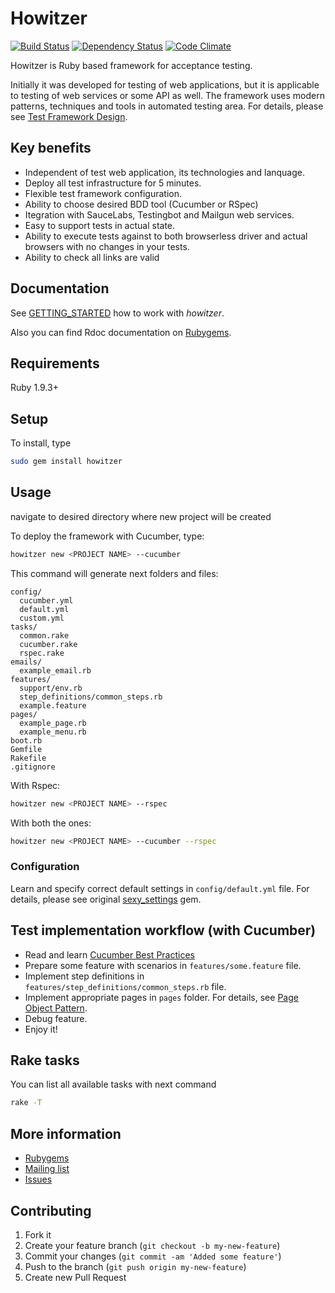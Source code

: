# Howitzer

[![Build Status](https://travis-ci.org/romikoops/howitzer.svg?branch=develop)](https://travis-ci.org/romikoops/howitzer)
[![Dependency Status](https://gemnasium.com/romikoops/howitzer.png)](https://gemnasium.com/romikoops/howitzer)
[![Code Climate](https://codeclimate.com/github/romikoops/howitzer.png)](https://codeclimate.com/github/romikoops/howitzer)

Howitzer is Ruby based framework for acceptance testing.

Initially it was developed for testing of web applications, but it is applicable to testing of web services or some API as well.
The framework uses modern patterns, techniques and tools in automated testing area. For details, please see [Test Framework Design](https://github.com/strongqa/howitzer/wiki/Test-Framework-Design).

## Key benefits
- Independent of test web application, its technologies and lanquage.
- Deploy all test infrastructure for 5 minutes.
- Flexible test framework configuration.
- Ability to choose desired BDD tool (Cucumber or RSpec)
- Itegration with SauceLabs, Testingbot and Mailgun web services.
- Easy to support tests in actual state.
- Ability to execute tests against to both browserless driver and actual browsers with no changes in your tests.
- Ability to check all links are valid


## Documentation
See [GETTING_STARTED](https://github.com/strongqa/howitzer/blob/develop/GETTING_STARTED.md) how to work with *howitzer*.

Also you can find Rdoc documentation on [Rubygems](https://rubygems.org/gems/howitzer).

## Requirements
Ruby 1.9.3+

## Setup
To install, type

```bash
sudo gem install howitzer
```

## Usage
navigate to desired directory where new project will be created

To deploy the framework with Cucumber, type:

```bash
howitzer new <PROJECT NAME> --cucumber
```

This command will generate next folders and files:
```
config/
  cucumber.yml
  default.yml
  custom.yml
tasks/
  common.rake
  cucumber.rake
  rspec.rake
emails/
  example_email.rb
features/
  support/env.rb
  step_definitions/common_steps.rb
  example.feature
pages/
  example_page.rb
  example_menu.rb
boot.rb
Gemfile
Rakefile
.gitignore
```

With Rspec:

```bash
howitzer new <PROJECT NAME> --rspec
```

With both the ones:

```bash
howitzer new <PROJECT NAME> --cucumber --rspec
```

### Configuration
Learn and specify correct default settings in `config/default.yml` file. For details, please see original [sexy_settings](https://github.com/romikoops/sexy_settings) gem.

## Test implementation workflow (with Cucumber)

- Read and learn [Cucumber Best Practices](https://github.com/strongqa/howitzer/wiki/Cucumber-Best-Practices)
- Prepare some feature with scenarios in `features/some.feature` file.
- Implement step definitions in `features/step_definitions/common_steps.rb` file.
- Implement appropriate pages in `pages` folder. For details, see [Page Object Pattern](https://github.com/strongqa/howitzer/wiki/PageObject-pattern).
- Debug feature.
- Enjoy it!

## Rake tasks

You can list all available tasks with next command

```bash
rake -T
```

## More information
* [Rubygems](https://rubygems.org/gems/howitzer)
* [Mailing list](https://groups.google.com/forum/#!forum/howitzer_ruby)
* [Issues](https://github.com/strongqa/howitzer/issues)

## Contributing

1. Fork it
2. Create your feature branch (`git checkout -b my-new-feature`)
3. Commit your changes (`git commit -am 'Added some feature'`)
4. Push to the branch (`git push origin my-new-feature`)
5. Create new Pull Request

